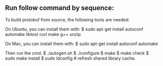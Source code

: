 ## Run follow command by sequence:
To build protobuf from source, the following tools are needed:


On Ubuntu, you can install them with:
$ sudo apt-get install autoconf automake libtool curl make g++ unzip

On Mac, you can install them with:
$ sudo apt-get install autoconf automake


Then run the cmd.
$ ./autogen.sh
$ ./configure
$ make
$ make check
$ sudo make install
$ sudo ldconfig # refresh shared library cache.
